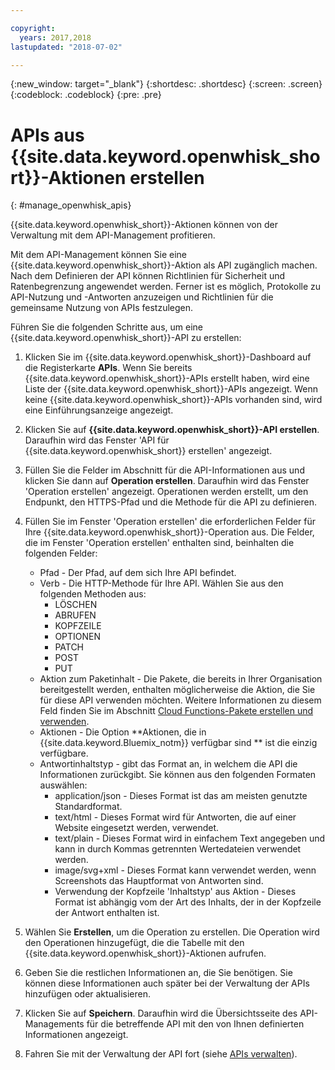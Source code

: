```yaml
---

copyright:
  years: 2017,2018
lastupdated: "2018-07-02"

---
```



{:new_window: target="_blank"}
{:shortdesc: .shortdesc}
{:screen: .screen}
{:codeblock: .codeblock}
{:pre: .pre}

# APIs aus {{site.data.keyword.openwhisk_short}}-Aktionen erstellen
{: #manage_openwhisk_apis}

{{site.data.keyword.openwhisk_short}}-Aktionen können von der Verwaltung mit dem API-Management profitieren.

Mit dem API-Management können Sie eine {{site.data.keyword.openwhisk_short}}-Aktion als API zugänglich machen. Nach dem Definieren der API können Richtlinien für Sicherheit und Ratenbegrenzung angewendet werden. Ferner ist es möglich, Protokolle zu API-Nutzung und -Antworten anzuzeigen und Richtlinien für die gemeinsame Nutzung von APIs festzulegen.  

Führen Sie die folgenden Schritte aus, um eine {{site.data.keyword.openwhisk_short}}-API zu erstellen:

1. Klicken Sie im {{site.data.keyword.openwhisk_short}}-Dashboard auf die Registerkarte **APIs**. Wenn Sie bereits {{site.data.keyword.openwhisk_short}}-APIs erstellt haben, wird eine Liste der {{site.data.keyword.openwhisk_short}}-APIs angezeigt. Wenn keine {{site.data.keyword.openwhisk_short}}-APIs vorhanden sind, wird eine Einführungsanzeige angezeigt. 
2. Klicken Sie auf **{{site.data.keyword.openwhisk_short}}-API erstellen**. Daraufhin wird das Fenster 'API für {{site.data.keyword.openwhisk_short}} erstellen' angezeigt. 
3. Füllen Sie die Felder im Abschnitt für die API-Informationen aus und klicken Sie dann auf **Operation erstellen**. Daraufhin wird das Fenster 'Operation erstellen' angezeigt. Operationen werden erstellt, um den Endpunkt, den HTTPS-Pfad und die Methode für die API zu definieren.
4. Füllen Sie im Fenster 'Operation erstellen' die erforderlichen Felder für Ihre {{site.data.keyword.openwhisk_short}}-Operation aus. Die Felder, die im Fenster 'Operation erstellen' enthalten sind, beinhalten die folgenden Felder:

    * Pfad - Der Pfad, auf dem sich Ihre API befindet. 
    * Verb - Die HTTP-Methode für Ihre API. Wählen Sie aus den folgenden Methoden aus:
	    * LÖSCHEN
		* ABRUFEN
		* KOPFZEILE
		* OPTIONEN
		* PATCH
		* POST
		* PUT
	* Aktion zum Paketinhalt - Die Pakete, die bereits in Ihrer Organisation bereitgestellt werden, enthalten möglicherweise die Aktion, die Sie für diese API verwenden möchten. Weitere Informationen zu diesem Feld finden Sie im Abschnitt [Cloud Functions-Pakete erstellen und verwenden](../openwhisk/openwhisk_packages.html).
	* Aktionen - Die Option **Aktionen, die in {{site.data.keyword.Bluemix_notm}} verfügbar sind ** ist die einzig verfügbare.
	* Antwortinhaltstyp - gibt das Format an, in welchem die API die Informationen zurückgibt. Sie können aus den folgenden Formaten auswählen:
	    * application/json - Dieses Format ist das am meisten genutzte Standardformat.
		* text/html - Dieses Format wird für Antworten, die auf einer Website eingesetzt werden, verwendet.
		* text/plain - Dieses Format wird in einfachem Text angegeben und kann in durch Kommas getrennten Wertedateien verwendet werden.
		* image/svg+xml - Dieses Format kann verwendet werden, wenn Screenshots das Hauptformat von Antworten sind.
		* Verwendung der Kopfzeile 'Inhaltstyp' aus Aktion - Dieses Format ist abhängig vom der Art des Inhalts, der in der Kopfzeile der Antwort enthalten ist. 
	
5. Wählen Sie **Erstellen**, um die Operation zu erstellen. Die Operation wird den Operationen hinzugefügt, die die Tabelle mit den {{site.data.keyword.openwhisk_short}}-Aktionen aufrufen.
5. Geben Sie die restlichen Informationen an, die Sie benötigen. Sie können diese Informationen auch später bei der Verwaltung der APIs hinzufügen oder aktualisieren.
6. Klicken Sie auf **Speichern**. Daraufhin wird die Übersichtsseite des API-Managements für die betreffende API mit den von Ihnen definierten Informationen angezeigt.
7. Fahren Sie mit der Verwaltung der API fort (siehe [APIs verwalten](manage_apis.html)).
